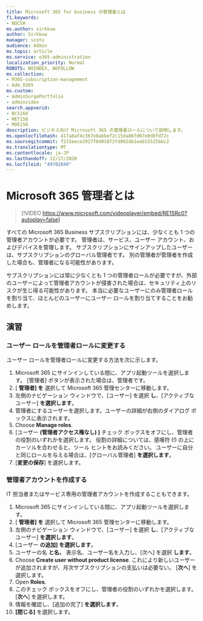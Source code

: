 ```yaml
---
title: Microsoft 365 for business の管理者とは
f1.keywords:
- NOCSH
ms.author: sirkkuw
author: Sirkkuw
manager: scotv
audience: Admin
ms.topic: article
ms.service: o365-administration
localization_priority: Normal
ROBOTS: NOINDEX, NOFOLLOW
ms.collection:
- M365-subscription-management
- Adm_O365
ms.custom:
- AdminSurgePortfolio
- adminvideo
search.appverid:
- BCS160
- MET150
- MOE150
description: ビジネス向け Microsoft 365 の管理者ロールについて説明します。
ms.openlocfilehash: 417a8af4c367e8abbef2c15da86fd07e0d8fd72c
ms.sourcegitcommit: f231eece2927f0d01072fd092db1eab15525bbc2
ms.translationtype: MT
ms.contentlocale: ja-JP
ms.lasthandoff: 12/17/2020
ms.locfileid: "49702840"
---
```

# <a name="what-is-a-microsoft-365-admin"></a>Microsoft 365 管理者とは

> [!VIDEO https://www.microsoft.com/videoplayer/embed/RE1SRc0?autoplay=false]

すべての Microsoft 365 Business サブスクリプションには、少なくとも 1 つの管理者アカウントが必要です。 管理者は、サービス、ユーザー アカウント、およびデバイスを管理します。 サブスクリプションにサインアップしたユーザーは、サブスクリプションのグローバル管理者です。 別の管理者が管理者を作成した場合も、管理者になる可能性があります。

サブスクリプションには常に少なくとも 1 つの管理者ロールが必要ですが、外部のユーザーによって管理者アカウントが侵害された場合は、セキュリティ上のリスクが生じ得る可能性があります。 本当に必要なユーザーにのみ管理者ロールを割り当て、ほとんどのユーザーにユーザー ロールを割り当てすることをお勧めします。

## <a name="try-it"></a>演習

### <a name="change-a-user-role-to-an-admin-role"></a>ユーザー ロールを管理者ロールに変更する

ユーザー ロールを管理者ロールに変更する方法を次に示します。

1. Microsoft 365 にサインインしている間に、アプリ起動ツールを選択します。 [管理者] ボタンが表示された場合は、管理者です。
1. [ **管理者] を** 選択して Microsoft 365 管理センターに移動します。
1. 左側のナビゲーション ウィンドウで、[ユーザー] を選択 **し**、[アクティブなユーザー] **を選択します**。
1. 管理者にするユーザーを選択します。ユーザーの詳細が右側のダイアログ ボックスに表示されます。
1. Choose **Manage roles**.
1. [ユーザー **(管理者アクセス権なし) ]** チェック ボックスをオフにし、管理者の役割のいずれかを選択します。 役割の詳細については、感嘆符 (!) の上にカーソルを合わせると、ツール ヒントをお読みください。 ユーザーに自分と同じロールを与える場合は、[グローバル管理者] **を選択します**。
1. [**変更の保存**] を選択します。

### <a name="create-an-admin-account"></a>管理者アカウントを作成する 

IT 担当者またはサービス専用の管理者アカウントを作成することもできます。

1. Microsoft 365 にサインインしている間に、アプリ起動ツールを選択します。
1. [ **管理者] を** 選択して Microsoft 365 管理センターに移動します。
1. 左側のナビゲーション ウィンドウで、[ユーザー] を選択 **し**、[アクティブなユーザー] **を選択します**。
1. [ユーザー **の追加] を選択します**。
1. ユーザーの名 **と名、** 表示名、ユーザー名を入力し、[次へ] を選択 **します**。
1. Choose **Create user without product license**. これにより新しいユーザーが追加されますが、月次サブスクリプションの支払いは必要ない。 [**次へ**] を選択します。
1. Open **Roles**.
1. このチェック ボックスをオフにし、管理者の役割のいずれかを選択します。 [**次へ**] を選択します。
1. 情報を確認し、[追加の完了] **を選択します**。
1. **[閉じる]** を選択します。
